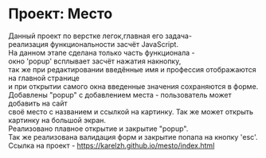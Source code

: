 # Проект: Место

Данный проект по верстке легок,главная его задача-  
реализация функциональности засчёт JavaScript.  
На данном этапе сделана только часть функционала -   
окно 'popup' всплывает засчёт нажатия накнопку,  
так же при редактировании введённые имя и профессия отображаются на главной странице  
и при открытии самого окна введенные значения сохраняются в форме.  
Добавлены "popup" с добавлением места - пользователь может добавить на сайт  
своё место с названием и ссылкой на картинку. Так же может открыть картинку на большой экран.  
Реализовано плавное открытие и закрытие "popup".  
Так же реализована валидация форм и закрытие попапа на кнопку 'esc'.
Ссылка на проект - https://karelzh.github.io/mesto/index.html

 